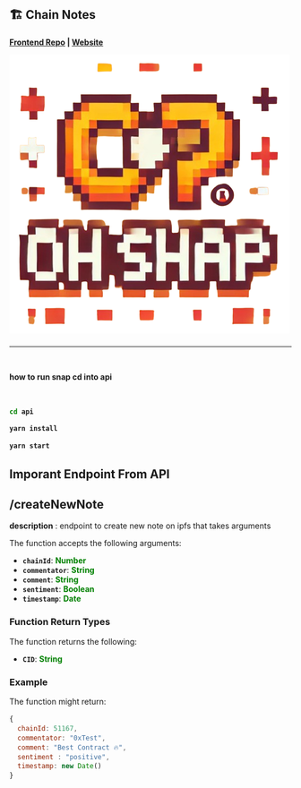 ## 🏗 Chain Notes


<h4 >
  <a href="https://github.com/chain-notes-brussels/chain-notes-snap">Frontend Repo</a> |
  <a href="https://chain-notes.vercel.app/">Website</a>

  ![logo](assets/logo.png)

<h4>

---
&nbsp;

how to run snap
cd into api

&nbsp;

```bash
cd api
```
```bash
yarn install
```
```bash
yarn start
```

## Imporant Endpoint From API

  ## /createNewNote
   **description** :  endpoint to create new note on ipfs that takes arguments

The function accepts the following arguments:

- **`chainId`**: <span style="color:green;">**Number**</span>
- **`commentator`**: <span style="color:green;">**String**</span>
- **`comment`**: <span style="color:green;">**String**</span>
- **`sentiment`**: <span style="color:green;">**Boolean**</span>
- **`timestamp`**: <span style="color:green;">**Date**</span>

### Function Return Types

The function returns the following:

- **`CID`**: <span style="color:green;">**String**</span>


### Example

The function might return:

```javascript
{
  chainId: 51167,
  commentator: "0xTest",
  comment: "Best Contract 🔥",
  sentiment : "positive",
  timestamp: new Date()
}


